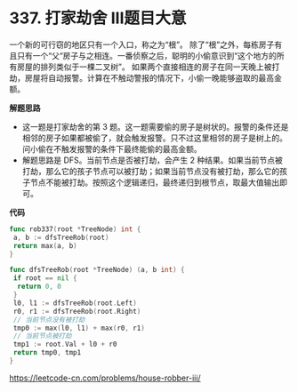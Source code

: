 # 337. 打家劫舍 III**题目大意** 

一个新的可行窃的地区只有一个入口，称之为“根”。 除了“根”之外，每栋房子有且只有一个“父“房子与之相连。一番侦察之后，聪明的小偷意识到“这个地方的所有房屋的排列类似于一棵二叉树”。 如果两个直接相连的房子在同一天晚上被打劫，房屋将自动报警。计算在不触动警报的情况下，小偷一晚能够盗取的最高金额。

**解题思路**  

- 这一题是打家劫舍的第 3 题。这一题需要偷的房子是树状的。报警的条件还是相邻的房子如果都被偷了，就会触发报警。只不过这里相邻的房子是树上的。问小偷在不触发报警的条件下最终能偷的最高金额。
- 解题思路是 DFS。当前节点是否被打劫，会产生 2 种结果。如果当前节点被打劫，那么它的孩子节点可以被打劫；如果当前节点没有被打劫，那么它的孩子节点不能被打劫。按照这个逻辑递归，最终递归到根节点，取最大值输出即可。

**代码**  

```go
func rob337(root *TreeNode) int {
 a, b := dfsTreeRob(root)
 return max(a, b)
}

func dfsTreeRob(root *TreeNode) (a, b int) {
 if root == nil {
  return 0, 0
 }
 l0, l1 := dfsTreeRob(root.Left)
 r0, r1 := dfsTreeRob(root.Right)
 // 当前节点没有被打劫
 tmp0 := max(l0, l1) + max(r0, r1)
 // 当前节点被打劫
 tmp1 := root.Val + l0 + r0
 return tmp0, tmp1
}
```

https://leetcode-cn.com/problems/house-robber-iii/